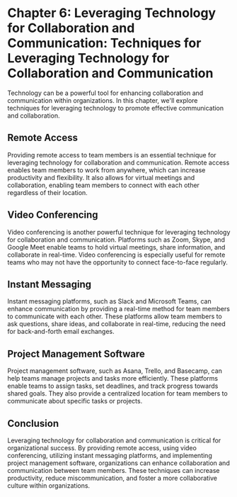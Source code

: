 Chapter 6: Leveraging Technology for Collaboration and Communication: Techniques for Leveraging Technology for Collaboration and Communication
==============================================================================================================================================

Technology can be a powerful tool for enhancing collaboration and communication within organizations. In this chapter, we'll explore techniques for leveraging technology to promote effective communication and collaboration.

Remote Access
-------------

Providing remote access to team members is an essential technique for leveraging technology for collaboration and communication. Remote access enables team members to work from anywhere, which can increase productivity and flexibility. It also allows for virtual meetings and collaboration, enabling team members to connect with each other regardless of their location.

Video Conferencing
------------------

Video conferencing is another powerful technique for leveraging technology for collaboration and communication. Platforms such as Zoom, Skype, and Google Meet enable teams to hold virtual meetings, share information, and collaborate in real-time. Video conferencing is especially useful for remote teams who may not have the opportunity to connect face-to-face regularly.

Instant Messaging
-----------------

Instant messaging platforms, such as Slack and Microsoft Teams, can enhance communication by providing a real-time method for team members to communicate with each other. These platforms allow team members to ask questions, share ideas, and collaborate in real-time, reducing the need for back-and-forth email exchanges.

Project Management Software
---------------------------

Project management software, such as Asana, Trello, and Basecamp, can help teams manage projects and tasks more efficiently. These platforms enable teams to assign tasks, set deadlines, and track progress towards shared goals. They also provide a centralized location for team members to communicate about specific tasks or projects.

Conclusion
----------

Leveraging technology for collaboration and communication is critical for organizational success. By providing remote access, using video conferencing, utilizing instant messaging platforms, and implementing project management software, organizations can enhance collaboration and communication between team members. These techniques can increase productivity, reduce miscommunication, and foster a more collaborative culture within organizations.
